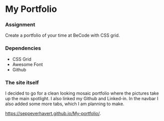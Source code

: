 # My Portfolio

### Assignment

Create a portfolio of your time at BeCode with CSS grid.

### Dependencies

  - CSS Grid
  - Awesome Font
  - Github
  
### The site itself

I decided to go for a clean looking mosaic portfolio where the pictures take up the main spotlight.
I also linked my Github and Linked-in.
In the navbar I also added some more tabs, which I am planning to make. 

https://seppeverhavert.github.io/My-portfolio/. 
